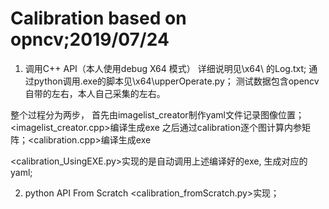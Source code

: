 # Calibration based on opncv;2019/07/24

1. 调用C++ API（本人使用debug X64 模式）
详细说明见\\x64\\ 的Log.txt;
通过python调用.exe的脚本见\\x64\\upperOperate.py；
测试数据包含opencv 自带的左右，本人自己采集的左右。

整个过程分为两步，
首先由imagelist_creator制作yaml文件记录图像位置；<imagelist_creator.cpp>编译生成exe
之后通过calibration逐个图计算内参矩阵；<calibration.cpp>编译生成exe

<calibration_UsingEXE.py>实现的是自动调用上述编译好的exe, 生成对应的yaml;

2. python API From Scratch
<calibration_fromScratch.py>实现；
